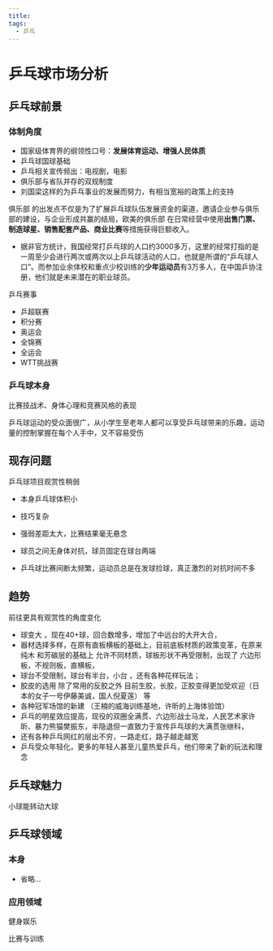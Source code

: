 ```yaml
---
title:
tags:
  - 乒乓
---
```


# 乒乓球市场分析

## 乒乓球前景

### 体制角度

* 国家级体育界的纲领性口号：**发展体育运动、增强人民体质**
* 乒乓球国球基础
* 乒乓相关宣传频出：电视剧，电影
* 俱乐部与省队并存的双规制度
* 刘国梁这样的为乒乓事业的发展而努力，有相当宽裕的政策上的支持

 俱乐部 的出发点不仅是为了扩展乒乓球队伍发展资金的渠道，邀请企业参与俱乐部的建设，与企业形成共赢的结局，欧美的俱乐部 在日常经营中使用**出售门票、制造球星、销售配套产品、商业比赛**等措施获得巨额收入。

* 据非官方统计，我国经常打乒乓球的人口约3000多万，这里的经常打指的是一周至少会进行两次或两次以上乒乓球活动的人口，也就是所谓的“乒乓球人口”。而参加业余体校和重点少校训练的**少年运动员**有3万多人，在中国乒协注册，他们就是未来潜在的职业球员。





乒乓赛事

* 乒超联赛
* 积分赛
* 奥运会
* 全锦赛
* 全运会
* WTT挑战赛

### 乒乓球本身

比赛技战术、身体心理和竞赛风格的表现

乒乓球运动的受众面很广，从小学生至老年人都可以享受乒乓球带来的乐趣，运动量的控制掌握在每个人手中，又不容易受伤



## 现存问题

乒乓球项目观赏性稍弱

* 本身乒乓球体积小
* 技巧复杂
* 强弱差距太大，比赛结果毫无悬念

* 球员之间无身体对抗，球员固定在球台两端
* 乒乓球比赛间断太频繁，运动员总是在发球捡球，真正激烈的对抗时间不多

## 趋势

前往更具有观赏性的角度变化

* 球变大 ，现在40+球，回合数增多，增加了中远台的大开大合，
* 器材选择多样，在原有直板横板的基础上，目前底板材质的政策变革，在原来纯木 和芳碳层的基础上 允许不同材质，球板形状不再受限制，出现了 六边形板，不规则板，直横板，
* 球台不受限制，球台有半台，小台 ，还有各种花样玩法；
* 胶皮的选用 除了常用的反胶之外 目前生胶，长胶，正胶变得更加受欢迎（日本的女子一号伊藤美诚，国人倪夏莲） 等
* 各种冠军场馆的新建 （王楠的威海训练基地，许昕的上海体验馆）
* 乒乓的明星效应提高，现役的双圈全满贯、六边形战士马龙，人民艺术家许昕、暴力熊猫樊振东，半隐退但一直致力于宣传乒乓球的大满贯张继科，
* 还有各种乒乓网红的层出不穷，一路走红，路子越走越宽
* 乒乓受众年轻化，更多的年轻人甚至儿童热爱乒乓，他们带来了新的玩法和理念

## 乒乓球魅力

小球能转动大球

## 乒乓球领域

### 本身

* 省略...

### 应用领域

健身娱乐

比赛与训练